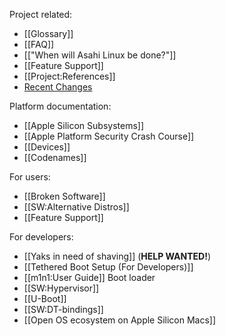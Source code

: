 Project related:
* [[Glossary]]
* [[FAQ]]
* [["When will Asahi Linux be done?"]]
* [[Feature Support]]
* [[Project:References]]
* [Recent Changes](https://github.com/AsahiLinux/docs/wiki/_history)

Platform documentation:
* [[Apple Silicon Subsystems]]
* [[Apple Platform Security Crash Course]]
* [[Devices]]
* [[Codenames]]

For users:
* [[Broken Software]]
* [[SW:Alternative Distros]]
* [[Feature Support]]

For developers:
* [[Yaks in need of shaving]] (**HELP WANTED!**)
* [[Tethered Boot Setup (For Developers)]]
* [[m1n1:User Guide]] Boot loader
* [[SW:Hypervisor]]
* [[U-Boot]]
* [[SW:DT-bindings]]
* [[Open OS ecosystem on Apple Silicon Macs]]